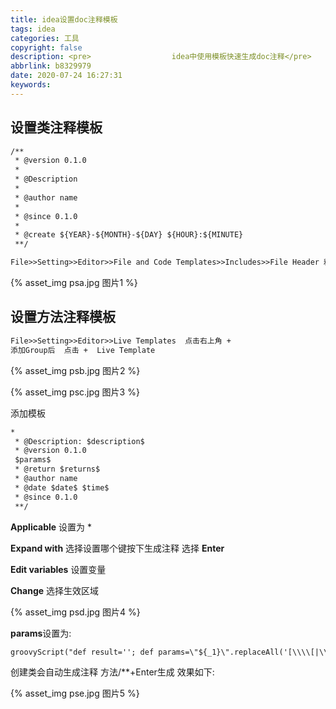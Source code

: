```yaml
---
title: idea设置doc注释模板
tags: idea
categories: 工具
copyright: false
description: <pre>					idea中使用模板快速生成doc注释</pre>
abbrlink: b8329979
date: 2020-07-24 16:27:31
keywords:
---
```


## 设置类注释模板

~~~txt
/**
 * @version 0.1.0
 *
 * @Description 
 *
 * @author name
 *
 * @since 0.1.0
 *
 * @create ${YEAR}-${MONTH}-${DAY} ${HOUR}:${MINUTE}
 **/
~~~

~~~txt
File>>Setting>>Editor>>File and Code Templates>>Includes>>File Header 粘贴即可
~~~

{% asset_img psa.jpg 图片1 %}

## 设置方法注释模板

~~~txt
File>>Setting>>Editor>>Live Templates  点击右上角 +  
添加Group后  点击 +  Live Template
~~~

{% asset_img psb.jpg 图片2 %}

{% asset_img psc.jpg 图片3 %}

添加模板

~~~txt
*
 * @Description: $description$
 * @version 0.1.0
 $params$
 * @return $returns$
 * @author name
 * @date $date$ $time$
 * @since 0.1.0
 **/
~~~

 **Applicable**  设置为 *

 **Expand with** 选择设置哪个键按下生成注释  选择 **Enter**

 **Edit variables**  设置变量

 **Change** 选择生效区域 

{% asset_img psd.jpg 图片4 %}

**params**设置为:

~~~txt
groovyScript("def result=''; def params=\"${_1}\".replaceAll('[\\\\[|\\\\]|\\\\s]', '').split(',').toList(); for(i = 1; i < params.size() +1; i++) {result+='* @param ' + params[i - 1] + ' ' + i + ((i < params.size()) ? '\\n ' : '')}; return result", methodParameters())
~~~

创建类会自动生成注释   方法/**+Enter生成  效果如下:

{% asset_img pse.jpg 图片5 %}